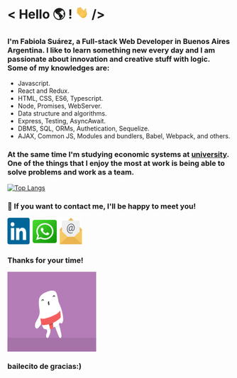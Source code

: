 # < Hello 🌎 ! <img src= "wave.gif" width="30px"/> />
### I'm Fabiola Suárez, a **Full-stack Web Developer** in Buenos Aires Argentina. I like to learn something new every day and I am passionate about innovation and creative stuff with logic. Some of my knowledges are:
* Javascript.
* React and Redux.
* HTML, CSS, ES6, Typescript.
* Node, Promises, WebServer.
* Data structure and algorithms.
* Express, Testing, AsyncAwait.
* DBMS, SQL, ORMs, Authetication, Sequelize.
* AJAX, Common JS, Modules and bundlers, Babel, Webpack, and others.

### At the same time I'm studying economic systems at <a href="https://www.economicas.uba.ar/alumnos/sistemas/">university</a>. One of the things that I enjoy the most at work is being able to solve problems and work as a team. 

[![Top Langs](https://github-readme-stats.vercel.app/api/top-langs/?username=renatoy&layout=compact)](https://github.com/renatoy/github-readme-stats)

### 🔎 If you want to contact me, I'll be happy to meet you!   
<a title="LinkedIn" href="https://www.linkedin.com/in/fabiolajsm/"><img src="https://raw.githubusercontent.com/triciopa/triciopa/main/logos/others/linkedin-icon-2.svg" alt="LinkedIn" height="60" width="50"/></a>   <a href="https://wa.me/+5491133398516/?text=Hi Fabiola!"> <img alt="WhatsApp" src="ws.png" height="58" width="60" ></a>
<a href="mailto:suarezfabiola17@gmail.com"> <img alt="E-mail" src="https://raw.githubusercontent.com/triciopa/triciopa/main/logos/others/email.svg" height="60" width="50" ></a>


### Thanks for your time!
<img align="center" width="200" height="180" src="good.gif"></a>

### bailecito de gracias:)

